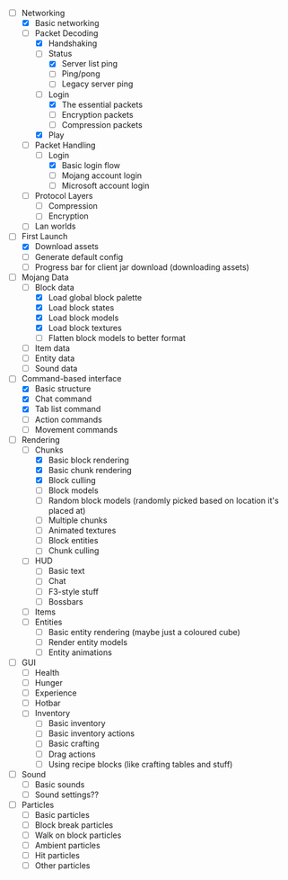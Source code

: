 - [ ] Networking
  - [x] Basic networking
  - [ ] Packet Decoding
    - [x] Handshaking
    - [ ] Status
      - [x] Server list ping
      - [ ] Ping/pong
      - [ ] Legacy server ping
    - [ ] Login
      - [x] The essential packets
      - [ ] Encryption packets
      - [ ] Compression packets
    - [x] Play
  - [ ] Packet Handling
    - [ ] Login
      - [x] Basic login flow
      - [ ] Mojang account login
      - [ ] Microsoft account login
  - [ ] Protocol Layers
    - [ ] Compression
    - [ ] Encryption
  - [ ] Lan worlds
- [ ] First Launch
  - [x] Download assets
  - [ ] Generate default config
  - [ ] Progress bar for client jar download (downloading assets)
- [ ] Mojang Data
  - [ ] Block data
    - [x] Load global block palette
    - [x] Load block states
    - [x] Load block models
    - [x] Load block textures
    - [ ] Flatten block models to better format
  - [ ] Item data
  - [ ] Entity data
  - [ ] Sound data
- [ ] Command-based interface
  - [x] Basic structure
  - [x] Chat command
  - [x] Tab list command
  - [ ] Action commands
  - [ ] Movement commands
- [ ] Rendering
  - [ ] Chunks
    - [x] Basic block rendering
    - [x] Basic chunk rendering
    - [x] Block culling
    - [ ] Block models
    - [ ] Random block models (randomly picked based on location it's placed at)
    - [ ] Multiple chunks
    - [ ] Animated textures
    - [ ] Block entities
    - [ ] Chunk culling
  - [ ] HUD
    - [ ] Basic text
    - [ ] Chat
    - [ ] F3-style stuff
    - [ ] Bossbars
  - [ ] Items
  - [ ] Entities
    - [ ] Basic entity rendering (maybe just a coloured cube)
    - [ ] Render entity models
    - [ ] Entity animations
- [ ] GUI
  - [ ] Health
  - [ ] Hunger
  - [ ] Experience
  - [ ] Hotbar
  - [ ] Inventory
    - [ ] Basic inventory
    - [ ] Basic inventory actions
    - [ ] Basic crafting
    - [ ] Drag actions
    - [ ] Using recipe blocks (like crafting tables and stuff)
- [ ] Sound
  - [ ] Basic sounds
  - [ ] Sound settings??
- [ ] Particles
  - [ ] Basic particles
  - [ ] Block break particles
  - [ ] Walk on block particles
  - [ ] Ambient particles
  - [ ] Hit particles
  - [ ] Other particles